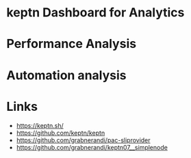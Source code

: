 # keptn Dashboard for Analytics

# Performance Analysis

# Automation analysis 

# Links
- https://keptn.sh/
- https://github.com/keptn/keptn
- https://github.com/grabnerandi/pac-sliprovider
- https://github.com/grabnerandi/keptn07__simplenode